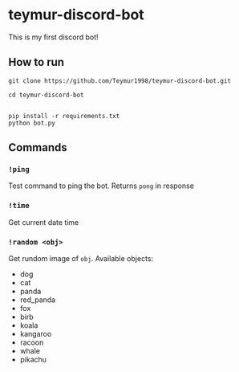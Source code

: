 # teymur-discord-bot

This is my first discord bot!

## How to run

```
git clone https://github.com/Teymur1998/teymur-discord-bot.git

cd teymur-discord-bot


pip install -r requirements.txt
python bot.py
```

## Commands

### `!ping`

Test command to ping the bot. Returns `pong` in response

### `!time`

Get current date time

### `!random <obj>`

Get rundom image of `obj`. Available objects:

- dog
- cat
- panda
- red_panda
- fox
- birb
- koala
- kangaroo
- racoon
- whale
- pikachu
